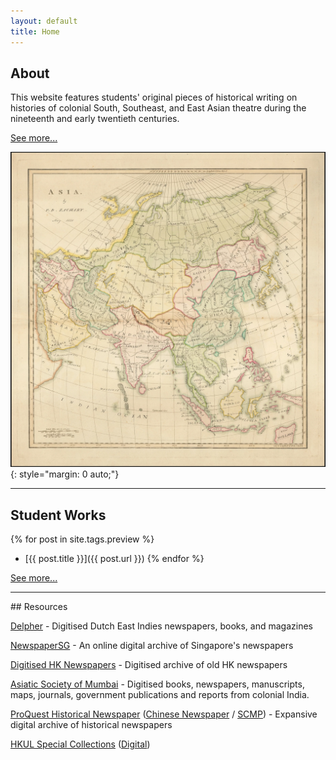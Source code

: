 ```yaml
---
layout: default
title: Home
---
```


## About

This website features students' original pieces of historical writing on histories of colonial South, Southeast, and East Asian theatre during the nineteenth and early twentieth centuries.

[See more...](/about)

![](/assets/home1.webp){: style="margin: 0 auto;"}

<hr>

## Student Works

{% for post in site.tags.preview %}
-  [{{ post.title }}]({{ post.url }})
{% endfor %}

[See more...](/studentworks)

<hr>

<div id="resources"></div>
## Resources

[Delpher][1] - Digitised Dutch East Indies newspapers, books, and magazines

[NewspaperSG][2] - An online digital archive of Singapore's newspapers

[Digitised HK Newspapers][3] - Digitised archive of old HK newspapers

[Asiatic Society of Mumbai][4] - Digitised books, newspapers, manuscripts, maps, journals, government publications and reports from colonial India.

[ProQuest Historical Newspaper][5] ([Chinese Newspaper][6] / [SCMP][7]) - Expansive digital archive of historical newspapers

[HKUL Special Collections][8] ([Digital][9])

[1]: https://www.delpher.nl/
[2]: https://eresources.nlb.gov.sg/newspapers/
[3]: https://eresources.nlb.gov.sg/newspapers/
[4]: https://www.granthsanjeevani.com/jspui/
[5]: https://about.proquest.com/products-services/pq-hist-news.html
[6]: https://search-proquest-com.eproxy.lib.hku.hk/hnpchinesecollection/news/fromDatabasesLayer/databases
[7]: https://search-proquest-com.eproxy.lib.hku.hk/hnpsouthchinamorningpost/databases?accountid=14548
[8]: https://lib.hku.hk/hkspc/collections.html
[9]: https://lib.hku.hk/hkspc/HK-Studies.html
